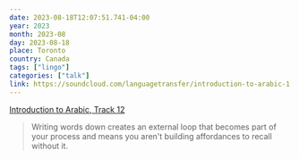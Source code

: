 ```yaml
---
date: 2023-08-18T12:07:51.741-04:00
year: 2023
month: 2023-08
day: 2023-08-18
place: Toronto
country: Canada
tags: ["lingo"]
categories: ["talk"]
link: https://soundcloud.com/languagetransfer/introduction-to-arabic-1
---
```

[Introduction to Arabic, Track 12](https://soundcloud.com/languagetransfer/introduction-to-arabic-1)

> Writing words down creates an external loop that becomes part of your process and means you aren't building affordances to recall without it.
